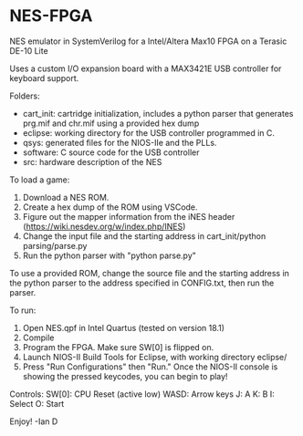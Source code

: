 # NES-FPGA
NES emulator in SystemVerilog for a Intel/Altera Max10 FPGA on a Terasic DE-10 Lite

Uses a custom I/O expansion board with a MAX3421E USB controller for keyboard support.

Folders:
* cart_init: cartridge initialization, includes a python parser that generates prg.mif and chr.mif using a provided hex dump
* eclipse: working directory for the USB controller programmed in C.
* qsys: generated files for the NIOS-IIe and the PLLs.
* software: C source code for the USB controller
* src: hardware description of the NES

To load a game:
1. Download a NES ROM.
2. Create a hex dump of the ROM using VSCode.
3. Figure out the mapper information from the iNES header (https://wiki.nesdev.org/w/index.php/INES)
4. Change the input file and the starting address in cart_init/python parsing/parse.py 
5. Run the python parser with "python parse.py"

To use a provided ROM, change the source file and the starting address in the python parser to the address specified in CONFIG.txt, then run the parser.

To run:
1. Open NES.qpf in Intel Quartus (tested on version 18.1)
2. Compile
3. Program the FPGA. Make sure SW[0] is flipped on.
5. Launch NIOS-II Build Tools for Eclipse, with working directory eclipse/
6. Press "Run Configurations" then "Run." Once the NIOS-II console is showing the pressed keycodes, you can begin to play!

Controls:
SW[0]: CPU Reset (active low)
WASD: Arrow keys
J: A
K: B
I: Select
O: Start

Enjoy!
-Ian D
